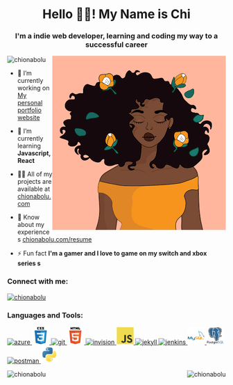 <h1 align="center"> Hello 👋🏽! My Name is Chi</h1>
<h3 align="center"> I'm a indie web developer, learning and coding my way to a successful career </h3>

<img align="right" alt="black girl magic" width="400" src="illustration gifs, minimal illustration, line illustration, gif, black girls, black girls illustration gif , minimal, sweater, gifs illustration, flower illustration gif, flowers, black girl illustration.gif">

<p align="left"> <img src="https://komarev.com/ghpvc/?username=chionabolu&label=Profile%20views&color=0e75b6&style=flat" alt="chionabolu" /> </p>

- 🔭 I’m currently working on [My personal portfolio website](chionabolu.com)

- 🌱 I’m currently learning **Javascript, React**

- 👨‍💻 All of my projects are available at [chionabolu.com](chionabolu.com)

- 📄 Know about my experiences [chionabolu.com/resume](chionabolu.com/resume)

- ⚡ Fun fact **I'm a gamer and I love to game on my switch and xbox series s**

<h3 align="left">Connect with me:</h3>
<p align="left">
<a href="https://linkedin.com/in/chionabolu" target="blank"><img align="center" src="https://raw.githubusercontent.com/rahuldkjain/github-profile-readme-generator/master/src/images/icons/Social/linked-in-alt.svg" alt="chionabolu" height="30" width="40" /></a>
</p>

<h3 align="left">Languages and Tools:</h3>
<p align="left"> <a href="https://azure.microsoft.com/en-in/" target="_blank" rel="noreferrer"> <img src="https://www.vectorlogo.zone/logos/microsoft_azure/microsoft_azure-icon.svg" alt="azure" width="40" height="40"/> </a> <a href="https://www.w3schools.com/css/" target="_blank" rel="noreferrer"> <img src="https://raw.githubusercontent.com/devicons/devicon/master/icons/css3/css3-original-wordmark.svg" alt="css3" width="40" height="40"/> </a> <a href="https://git-scm.com/" target="_blank" rel="noreferrer"> <img src="https://www.vectorlogo.zone/logos/git-scm/git-scm-icon.svg" alt="git" width="40" height="40"/> </a> <a href="https://www.w3.org/html/" target="_blank" rel="noreferrer"> <img src="https://raw.githubusercontent.com/devicons/devicon/master/icons/html5/html5-original-wordmark.svg" alt="html5" width="40" height="40"/> </a> <a href="https://www.invisionapp.com/" target="_blank" rel="noreferrer"> <img src="https://www.vectorlogo.zone/logos/invisionapp/invisionapp-icon.svg" alt="invision" width="40" height="40"/> </a> <a href="https://developer.mozilla.org/en-US/docs/Web/JavaScript" target="_blank" rel="noreferrer"> <img src="https://raw.githubusercontent.com/devicons/devicon/master/icons/javascript/javascript-original.svg" alt="javascript" width="40" height="40"/> </a> <a href="https://jekyllrb.com/" target="_blank" rel="noreferrer"> <img src="https://www.vectorlogo.zone/logos/jekyllrb/jekyllrb-icon.svg" alt="jekyll" width="40" height="40"/> </a> <a href="https://www.jenkins.io" target="_blank" rel="noreferrer"> <img src="https://www.vectorlogo.zone/logos/jenkins/jenkins-icon.svg" alt="jenkins" width="40" height="40"/> </a> <a href="https://www.mysql.com/" target="_blank" rel="noreferrer"> <img src="https://raw.githubusercontent.com/devicons/devicon/master/icons/mysql/mysql-original-wordmark.svg" alt="mysql" width="40" height="40"/> </a> <a href="https://www.postgresql.org" target="_blank" rel="noreferrer"> <img src="https://raw.githubusercontent.com/devicons/devicon/master/icons/postgresql/postgresql-original-wordmark.svg" alt="postgresql" width="40" height="40"/> </a> <a href="https://postman.com" target="_blank" rel="noreferrer"> <img src="https://www.vectorlogo.zone/logos/getpostman/getpostman-icon.svg" alt="postman" width="40" height="40"/> </a> <a href="https://www.python.org" target="_blank" rel="noreferrer"> <img src="https://raw.githubusercontent.com/devicons/devicon/master/icons/python/python-original.svg" alt="python" width="40" height="40"/> </a> </p>

<p><img align="left" src="https://github-readme-stats.vercel.app/api/top-langs?username=chionabolu&show_icons=true&locale=en&layout=compact" alt="chionabolu" /></p>

<p>&nbsp;<img align="right" src="https://github-readme-stats.vercel.app/api?username=chionabolu&show_icons=true&locale=en" alt="chionabolu" /></p>
